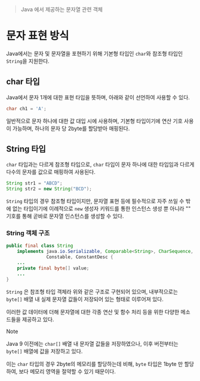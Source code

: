 > Java 에서 제공하는 문자열 관련 객체

# 문자 표현 방식
Java에서는 문자 및 문자열을 포현하기 위해 기본형 타입인 `char`와 참조형 타입인 `String`을 지원한다.

## char 타입
Java에서 문자 1개에 대한 표현 타입을 뜻하며, 아래와 같이 선언하여 사용할 수 있다.
```java
char ch1 = 'A';
```

일반적으로 문자 하나에 대한 값 대입 시에 사용하며, 기본형 타입이기에 연산 기호 사용이 가능하며, 하나의 문자 당 2byte를 할당받아 매핑된다.

## String 타입
`char` 타입과는 다르게 참조형 타입으로, `char` 타입이 문자 하나에 대한 타입임과 다르게 다수의 문자를 값으로 매핑하여 사용된다.
```java
String str1 = "ABCD";  
String str2 = new String("BCD");
```

`String` 타입의 경우 참조형 타입이지만, 문자열 표현 등에 필수적으로 자주 쓰일 수 밖에 없는 타입이기에 이례적으로 `new` 생성자 키워드를 통한 인스턴스 생성 뿐 아니라 "" 기호를 통해 곧바로 문자열 인스턴스를 생성할 수 있다.

### String 객체 구조
```java
public final class String  
    implements java.io.Serializable, Comparable<String>, CharSequence,  
               Constable, ConstantDesc {  
	... 
    private final byte[] value;
    ...
}
```

`String` 은 참조형 타입 객체라 위와 같은 구조로 구현되어 있으며, 내부적으로는 `byte[]` 배열 내 실제 문자열 값들이 저장되어 있는 형태로 이루어져 있다.

이러한 값 데이터에 더해 문자열에 대한 각종 연산 및 함수 처리 등을 위한 다양한 메소드들을 제공하고 있다.

> [!NOTE]
> Java 9 이전에는 `char[]` 배열 내 문자열 값들을 저장하였으나, 이후 버전부터는 `byte[]` 배열에 값을 저장하고 있다.
> 
> 이는 `char` 타입의 경우 2byte의 메모리를 할당하는데 비해, `byte` 타입은 1byte 만 할당하여, 보다 메모리 영역을 절약할 수 있기 때문이다.